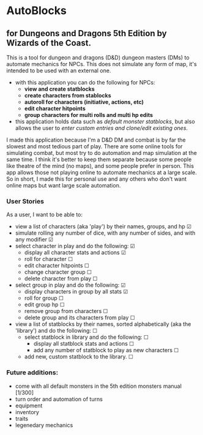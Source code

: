# AutoBlocks
## for Dungeons and Dragons 5th Edition by Wizards of the Coast.
<p>
This is a tool for dungeon and dragons (D&D) dungeon masters (DMs) to automate mechanics for NPCs. This does not 
simulate any form of map, it's intended to be used with an external one.
</p>

- with this application you can do the following for NPCs:
  - **view and create statblocks**
  - **create characters from stablocks**
  - **autoroll for characters (initiative, actions, etc)**
  - **edit character hitpoints**
  - **group characters for multi rolls and multi hp edits**
- this application holds data such as *default monster statblocks*, but also allows the user to *enter custom entries 
and clone/edit existing ones*.
<p>
I made this application because I'm a D&D DM and combat is by far the slowest and most tedious part of play. There are 
some online tools for simulating combat, but most try to do automation and map simulation at the same time. I think 
it's better to keep them separate because some people like theatre of the mind (no maps), and some people prefer in 
person. This app allows those not playing online to automate mechanics at a large scale. So in short, I made this for 
personal use and any others who don't want online maps but want large scale automation. 
</p>

### User Stories
<p>
As a user, I want to be able to:
</p>

- view a list of characters (aka 'play') by their names, groups, and hp ☑
- simulate rolling any number of dice, with any number of sides, and with any modifier ☑
- select character in play and do the following: ☑
    - display all character stats and actions ☑
    - roll for character ☐
    - edit character hitpoints ☐
    - change character group ☐
    - delete character from play ☐
- select group in play and do the following: ☑
  - display characters in group by all stats ☑
  - roll for group ☐
  - edit group hp ☐
  - remove group from characters ☐
  - delete group and its characters from play ☐
- view a list of statblocks by their names, sorted alphabetically (aka the 'library') and do the following: ☐
  - select statblock in library and do the following: ☐
    - display all statblock stats and actions ☐
    - add any number of statblock to play as new characters ☐
  - add new, custom statblock to the library. ☐

### Future additions:
- come with all default monsters in the 5th edition monsters manual [1/300]
- turn order and automation of turns
- equipment
- inventory
- traits
- legenedary mechanics
